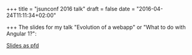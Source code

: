 +++
title = "jsunconf 2016 talk"
draft = false
date = "2016-04-24T11:11:34+02:00"

+++
The slides for my talk "Evolution of a webapp" or "What to do with Angular 1?": 

[Slides as pfd](https://github.com/andimarek/jsunconf_2016_talk/raw/master/jsunconf_2016_evolution_web_app.pdf)
